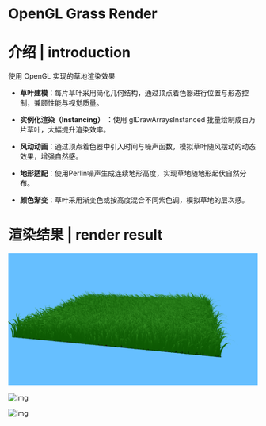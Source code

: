 # OpenGL Grass Render

# 介绍 | introduction

使用 OpenGL 实现的草地渲染效果

- **草叶建模**：每片草叶采用简化几何结构，通过顶点着色器进行位置与形态控制，兼顾性能与视觉质量。

- **实例化渲染（Instancing）** ：使用 glDrawArraysInstanced 批量绘制成百万片草叶，大幅提升渲染效率。

- **风动动画**：通过顶点着色器中引入时间与噪声函数，模拟草叶随风摆动的动态效果，增强自然感。

- **地形适配**：使用Perlin噪声生成连续地形高度，实现草地随地形起伏自然分布。

- **颜色渐变**：草叶采用渐变色或按高度混合不同紫色调，模拟草地的层次感。

#  渲染结果 | render result 

![img](./img/pic1.png)

![img](./img/windBlow.gif)

![img](./img/grass.gif)